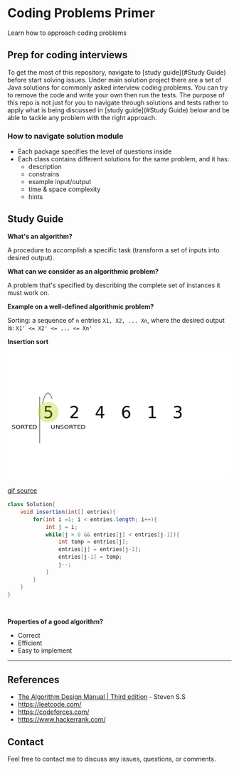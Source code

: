 # Coding Problems Primer
Learn how to approach coding problems

## Prep for coding interviews
To get the most of this repository, navigate to [study guide](#Study Guide) before start solving issues.
Under main solution project there are a set of Java solutions for commonly asked interview coding problems. 
You can try to remove the code and write your own then run the tests. 
The purpose of this repo is not just for you to navigate through solutions and tests rather to apply what is being discussed in [study guide](#Study Guide) below and be able to tackle any problem with the right approach.

### How to navigate solution module
- Each package specifies the level of questions inside
- Each class contains different solutions for the same problem, and it has:
    - description
    - constrains
    - example input/output
    - time & space complexity
    - hints

## Study Guide
**What's an algorithm?**

A procedure to accomplish a specific task (transform a set of inputs into desired output).
<br/>

**What can we consider as an algorithmic problem?**

A problem that's specified by describing the complete set of instances it must work on.
<br/>

**Example on a well-defined algorithmic problem?**

Sorting: a sequence of `n` entries `X1, X2, ... Xn`, where the desired output is: `X1' <= X2' <= ... <= Xn'`

**Insertion sort**

![](solutions/src/main/resources/gifs/insertion-sort.gif)

[gif source](https://www.google.com/url?sa=i&url=https%3A%2F%2Fwww.pinterest.com%2Fpin%2F420734790180626311%2F&psig=AOvVaw0J8yT_py2zc_TNRdYbJMdZ&ust=1642943133849000&source=images&cd=vfe&ved=2ahUKEwiG8KagtsX1AhXDtKQKHVugCuwQr4kDegUIARDxAQ)

```java
class Solution{
    void insertion(int[] entries){
        for(int i =1; i < entries.length; i++){
            int j = i;
            while(j > 0 && entries[j] < entries[j-1]){
                int temp = entries[j];
                entries[j] = entries[j-1];
                entries[j-1] = temp;
                j--;
            }
        }
    }
}
```
<br/>

**Properties of a good algorithm?**
- Correct
- Efficient
- Easy to implement

****

## References
- [The Algorithm Design Manual | Third edition](https://www.amazon.de/Algorithm-Design-Manual-Computer-Science/dp/3030542556/ref=asc_df_3030542556/?tag=googshopde-21&linkCode=df0&hvadid=447482713157&hvpos=&hvnetw=g&hvrand=85054541206852219&hvpone=&hvptwo=&hvqmt=&hvdev=c&hvdvcmdl=&hvlocint=&hvlocphy=1004363&hvtargid=pla-927547030735&psc=1&th=1&psc=1) - Steven S.S
- https://leetcode.com/
- https://codeforces.com/
- https://www.hackerrank.com/

## Contact 
Feel free to contact me to discuss any issues, questions, or comments.

